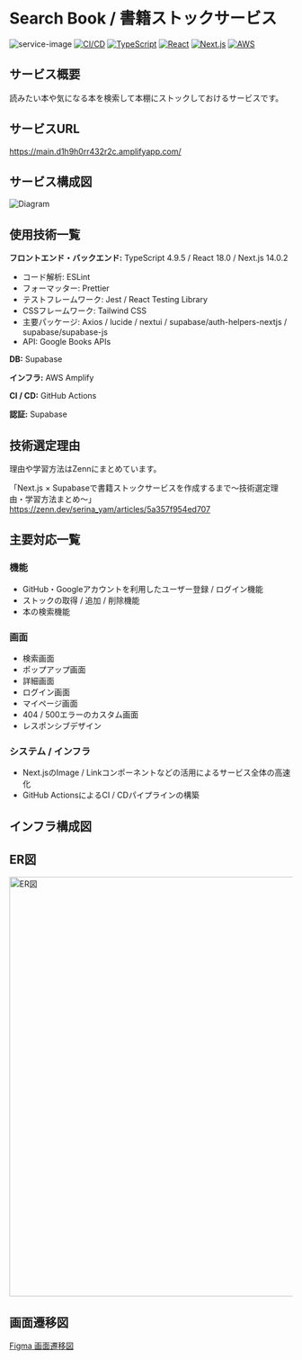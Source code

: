 <!-- This is a [Next.js](https://nextjs.org/) project bootstrapped with [`create-next-app`](https://github.com/vercel/next.js/tree/canary/packages/create-next-app). -->

# Search Book / 書籍ストックサービス

![service-image](https://github.com/serina-yam/search-book-nextjs/assets/64587946/87c7d0c7-71ae-43ab-99eb-800ab335c941)
[![CI/CD](https://github.com/serina-yam/search-book-nextjs/actions/workflows/build-and-test-on-push.yml/badge.svg?branch=main)](https://github.com/serina-yam/search-book-nextjs/actions/workflows/build-and-test-on-push.yml)
[![TypeScript](https://img.shields.io/badge/TypeScript-v4.9.5-007ACC?logo=TypeScript&logoColor=007ACC)](https://www.typescriptlang.org/docs/handbook/release-notes/typescript-4-9.html)
[![React](https://img.shields.io/badge/React-v18.0-61DAFB?logo=React&logoColor=61DAFB)](https://react.dev/blog/2022/03/29/react-v18#whats-new-in-react-18)
[![Next.js](https://img.shields.io/badge/Next.js-v14.0.2-000000?logo=Next.js&logoColor=000000)](https://nextjs.org/blog/next-14)
[![AWS](https://img.shields.io/badge/Amazon%20AWS-gray?logo=Amazon-AWS&logoColor=FFFFFF)](https://aws.amazon.com)

## サービス概要

読みたい本や気になる本を検索して本棚にストックしておけるサービスです。

## サービスURL

https://main.d1h9h0rr432r2c.amplifyapp.com/

## サービス構成図
![Diagram](https://github.com/serina-yam/search-book-nextjs/assets/64587946/d9faaa06-564d-4248-8091-05d52f0c8363)

## 使用技術一覧

**フロントエンド・バックエンド:** TypeScript 4.9.5 / React 18.0 / Next.js 14.0.2

- コード解析: ESLint
- フォーマッター: Prettier
- テストフレームワーク: Jest / React Testing Library
- CSSフレームワーク: Tailwind CSS
- 主要パッケージ: Axios / lucide / nextui / supabase/auth-helpers-nextjs / supabase/supabase-js
- API: Google Books APIs

**DB:** Supabase

**インフラ:** AWS Amplify

**CI / CD:** GitHub Actions

**認証:** Supabase

## 技術選定理由

理由や学習方法はZennにまとめています。

「Next.js × Supabaseで書籍ストックサービスを作成するまで〜技術選定理由・学習方法まとめ〜」
https://zenn.dev/serina_yam/articles/5a357f954ed707



## 主要対応一覧

### 機能

- GitHub・Googleアカウントを利用したユーザー登録 / ログイン機能
- ストックの取得 / 追加 / 削除機能
- 本の検索機能

### 画面

- 検索画面
- ポップアップ画面
- 詳細画面
- ログイン画面
- マイページ画面
- 404 / 500エラーのカスタム画面
- レスポンシブデザイン

### システム / インフラ

- Next.jsのImage / Linkコンポーネントなどの活用によるサービス全体の高速化
- GitHub ActionsによるCI / CDパイプラインの構築

## インフラ構成図

## ER図

<img width="746" alt="ER図" src="https://github.com/serina-yam/search-book-nextjs/assets/64587946/48af923a-bb6b-4a02-aecc-61802e5dc0af">

## 画面遷移図

[Figma 画面遷移図](https://www.figma.com/file/TgaTiiwpM5eXJYn1lMzXv8/%E5%9B%B3%E6%9B%B8%E9%A4%A8%E6%9C%AC%E6%A4%9C%E7%B4%A2%E3%82%B5%E3%82%A4%E3%83%88?type=design&node-id=37%3A186&mode=design&t=vQTx6gS1RFQaDDOB-1)
